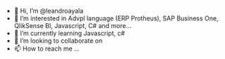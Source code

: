- 👋 Hi, I’m @leandroayala
- 👀 I’m interested in Advpl language (ERP Protheus), SAP Business One, QlikSense BI, Javascript, C# and more...
- 🌱 I’m currently learning Javascript, c#
- 💞️ I’m looking to collaborate on 
- 📫 How to reach me ...

<!---
leandroayala/leandroayala is a ✨ special ✨ repository because its `README.md` (this file) appears on your GitHub profile.
You can click the Preview link to take a look at your changes.
--->
